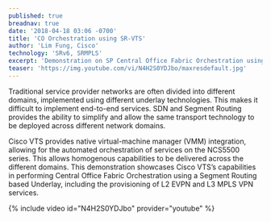 ```yaml
---
published: true
breadnav: true
date: '2018-04-18 03:06 -0700'
title: 'CO Orchestration using SR-VTS'
author: 'Lim Fung, Cisco'
technology: 'SRv6, SRMPLS'
excerpt: 'Demonstration on SP Central Office Fabric Orchestration using Cisco VTS with Segment Routing.'
teaser: 'https://img.youtube.com/vi/N4H2S0YDJbo/maxresdefault.jpg'
---
```

Traditional service provider networks are often divided into different domains, implemented using different underlay technologies. This makes it difficult to implement end-to-end services. SDN and Segment Routing provides the ability to simplify and allow the same transport technology to be deployed across different network domains. 
  
Cisco VTS provides native virtual-machine manager (VMM) integration, allowing for the automated orchestration of services on the NCS5500 series. This allows homogenous capabilities to be delivered across the different domains. This demonstration showcases Cisco VTS’s capabilities in performing Central Office Fabric Orchestration using a Segment Routing based Underlay, including the provisioning of L2 EVPN and L3 MPLS VPN services.  
       
{% include video id="N4H2S0YDJbo" provider="youtube" %}

